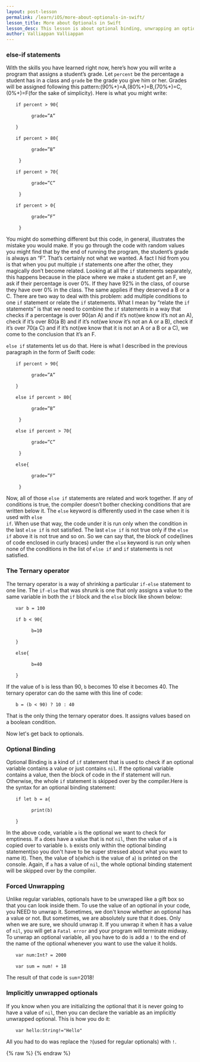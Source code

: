```yaml
---
layout: post-lesson
permalink: /learn/iOS/more-about-optionals-in-swift/
lesson_title: More about Optionals in Swift
lesson_desc: This lesson is about optional binding, unwrapping an optional, and the ternary operator in Swift.
author: Valliappan Valliappan
---
```


<script src="/questions.js"></script>
<h3>else-if statements</h3>
With the skills you have learned right now, here’s how you will write a program that assigns a student’s grade. Let <code>percent</code> be the percentage a student has in a class and <code>grade</code> be the grade you give him or her. Grades will be assigned following this pattern:(90%+)=A,(80%+)=B,(70%+)=C,(0%+)=F(for the sake of simplicity). Here is what you might write:
<pre>   <code>if percent > 90{</code></pre>
<pre>        <code>grade=”A”</code></pre>
<pre>   <code>}</code></pre>
<pre>   <code>if percent > 80{</code></pre>
<pre>        <code>grade=”B”</code></pre>
<pre>    <code>}</code></pre>
<pre>   <code>if percent > 70{</code></pre>
<pre>        <code>grade=”C”</code></pre>
<pre>    <code>}</code></pre>
<pre>   <code>if percent > 0{</code></pre>
<pre>        <code>grade=”F”</code></pre>
<pre>    <code>}</code></pre>

You might do something different but this code, in general, illustrates the mistake you would make. If you go through the code with random values you might find that by the end of running the program, the student’s grade is always an “F”. That’s certainly not what we wanted. A fact I hid from you is that when you put multiple <code>if</code> statements one after the other, they magically don’t become related. Looking at all the <code>if</code> statements separately, this happens because in the place where we make a student get an F, we ask if their percentage is over 0%. If they have 92% in the class, of course they have over 0% in the class. The same applies if they deserved a B or a C. There are two way to deal with this problem: add multiple conditions to one <code>if</code> statement or relate the <code>if</code> statements. What I mean by “relate the <code>if</code> statements” is that we need to combine the <code>if</code> statements in a way that checks if a percentage is over 90(an A) and if it’s not(we know it’s not an A), check if it’s over 80(a B) and if it’s not(we know it’s not an A or a B), check if it’s over 70(a C) and if it’s not(we know that it is not an A or a B or a C), we come to the conclusion that it’s an F.

<code>else if</code> statements let us do that. Here is what I described in the previous paragraph in the form of Swift code:
<pre>   <code>if percent > 90{</code></pre>
<pre>        <code>grade=”A”</code></pre>
<pre>   <code>}</code></pre>
<pre>   <code>else if percent > 80{</code></pre>
<pre>        <code>grade=”B”</code></pre>
<pre>    <code>}</code></pre>
<pre>   <code>else if percent > 70{</code></pre>
<pre>        <code>grade=”C”</code></pre>
<pre>    <code>}</code></pre>
<pre>   <code>else{</code></pre>
<pre>        <code>grade=”F”</code></pre>
<pre>    <code>}</code></pre>

Now, all of those <code>else if</code> statements are related and work together. If any of conditions is true, the compiler doesn’t bother checking conditions that are written below it. The <code>else</code> keyword is differently used in the case when it is used with <code>else if</code>. When use that way, the code under it is run only when the condition in the last <code>else if</code> is not satisfied. The last <code>else if</code> is not true only if the <code>else if</code> above it is not true and so on. So we can say that, the block of code(lines of code enclosed in curly braces) under the <code>else</code> keyword is run only when none of the conditions in the list of <code>else if</code> and <code>if</code> statements is not satisfied.

<h3>The Ternary operator</h3>
The ternary operator is a way of shrinking a particular <code>if-else</code> statement to one line. The <code>if-else</code> that was shrunk is one that only assigns a value to the same variable in both the <code>if</code> block and the <code>else</code> block like shown below:

<pre>   <code>var b = 100</code></pre>
<pre>   <code>if b < 90{</code></pre>
<pre>        <code>b=10</code></pre>
<pre>   <code>}</code></pre>
<pre>   <code>else{</code></pre>
<pre>        <code>b=40</code></pre>
<pre>   <code>}</code></pre>

If the value of <code>b</code> is less than 90, <code>b</code> becomes 10 else it becomes 40. The ternary operator can do the same with this line of code:

<pre>   <code>b = (b < 90) ? 10 : 40</code></pre>

That is the only thing the ternary operator does. It assigns values based on a boolean condition.

Now let's get back to optionals.
<h3>Optional Binding</h3>
Optional Binding is a kind of <code>if</code> statement that is used to check if an optional variable contains a value or just contains <code>nil</code>. If the optional variable contains a value, then the block of code in the if statement will run. Otherwise, the whole <code>if</code> statement is skipped over by the compiler.Here is the syntax for an optional binding statement:

<pre>   <code>if let b = a{</code></pre>
<pre>        <code>print(b)</code></pre>
<pre>   <code>}</code></pre>

In the above code, variable <code>a</code> is the optional we want to check for emptiness. If <code>a</code> does have a value that is not <code>nil</code>, then the value of <code>a</code> is copied over to variable <code>b</code>. <code>b</code> exists only within the optional binding statement(so you don't have to be super stressed about what you want to name it). Then, the value of <code>b</code>(which is the value of <code>a</code>) is printed on the console. Again, if <code>a</code> has a value of <code>nil</code>, the whole optional binding statement will be skipped over by the compiler.
<h3>Forced Unwrapping</h3>
Unlike regular variables, optionals have to be unwraped like a gift box so that you can look inside them. To use the value of an optional in your code, you NEED to unwrap it. Sometimes, we don't know whether an optional has a value or not. But sometimes, we are absolutely sure that it does. Only when we are sure, we should unwrap it. If you unwrap it when it has a value of <code>nil</code>, you will get a <code>Fatal error</code> and your program will terminate midway. To unwrap an optional variable, all you have to do is add a <code>!</code> to the end of the name of the optional whenever you want to use the value it holds.

<pre>   <code>var num:Int? = 2000</code></pre>
<pre>   <code>var sum = num! + 18</code></pre>

The result of that code is <code>sum</code>=2018!
<h3>Implicitly unwrapped optionals</h3>
If you know when you are initializing the optional that it is never going to have a value of <code>nil</code>, then you can declare the variable as an implicitly unwrapped optional. This is how you do it:

<pre>   <code>var hello:String!="Hello"</code></pre>

All you had to do was replace the <code>?</code>(used for regular optionals) with <code>!</code>.


{% raw %}
{% endraw %}
